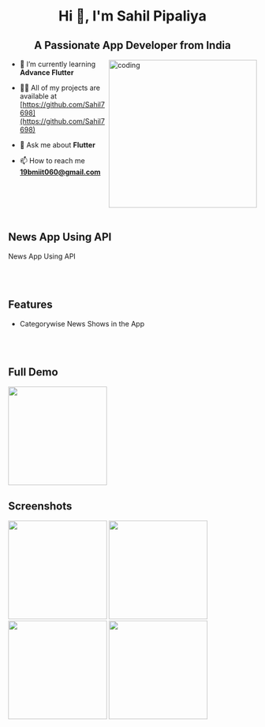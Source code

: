 <h1 align="center">Hi 👋, I'm Sahil Pipaliya</h1>
<h2 align="center">A Passionate App Developer from India</h2>
<img align="right" alt="coding" width="300" src="https://media2.giphy.com/media/qgQUggAC3Pfv687qPC/giphy.gif">

- 🌱 I’m currently learning **Advance Flutter**

- 👨‍💻 All of my projects are available at [https://github.com/Sahil7698](https://github.com/Sahil7698)

- 💬 Ask me about **Flutter**

- 📫 How to reach me **19bmiit060@gmail.com**

<br /><br /><br /><br />

## News App Using API

News App Using API
 
<br /><br />


## Features

- Categorywise News Shows in the App

<br /><br />

## Full Demo
<img src = "https://github.com/Sahil7698/News_App_using_api/assets/114761517/7fc4352d-222a-45b5-88c9-ac23fed8d0c9" width="200px">

## Screenshots
<img src = "https://github.com/Sahil7698/News_App_using_api/assets/114761517/d9b3c74f-20b9-4bbe-8e66-19cabdb3a23b" width="200px">
<img src = "https://github.com/Sahil7698/News_App_using_api/assets/114761517/c8d816e5-86d2-4513-8450-4991f9402e24" width="200px">
<img src = "https://github.com/Sahil7698/News_App_using_api/assets/114761517/d61ba3d9-6bb9-4f4e-a242-acb5361ee281" width="200px">
<img src = "https://github.com/Sahil7698/News_App_using_api/assets/114761517/c4627cc0-c71d-4627-80e8-927944202a32" width="200px">
